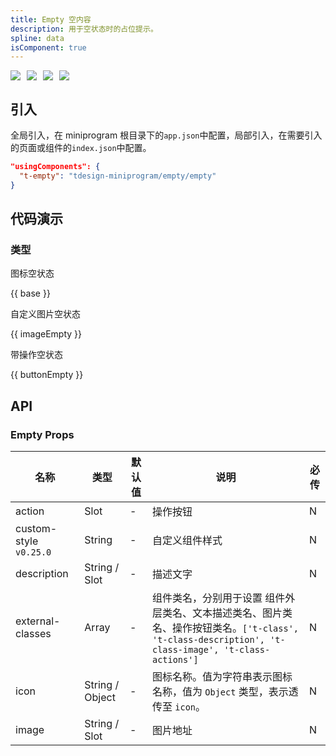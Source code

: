 ```yaml
---
title: Empty 空内容
description: 用于空状态时的占位提示。
spline: data
isComponent: true
---
```


<span class="coverages-badge" style="margin-right: 10px"><img src="https://img.shields.io/badge/coverages%3A%20lines-100%25-blue" /></span><span class="coverages-badge" style="margin-right: 10px"><img src="https://img.shields.io/badge/coverages%3A%20functions-100%25-blue" /></span><span class="coverages-badge" style="margin-right: 10px"><img src="https://img.shields.io/badge/coverages%3A%20statements-100%25-blue" /></span><span class="coverages-badge" style="margin-right: 10px"><img src="https://img.shields.io/badge/coverages%3A%20branches-100%25-blue" /></span>
## 引入

全局引入，在 miniprogram 根目录下的`app.json`中配置，局部引入，在需要引入的页面或组件的`index.json`中配置。

```json
"usingComponents": {
  "t-empty": "tdesign-miniprogram/empty/empty"
}
```

## 代码演示

### 类型

图标空状态

{{ base }}

自定义图片空状态

{{ imageEmpty }}

带操作空状态

{{ buttonEmpty }}



## API
### Empty Props

名称 | 类型 | 默认值 | 说明 | 必传
-- | -- | -- | -- | --
action | Slot | - | 操作按钮 | N
custom-style `v0.25.0` | String | - | 自定义组件样式 | N
description | String / Slot | - | 描述文字 | N
external-classes | Array | - | 组件类名，分别用于设置 组件外层类名、文本描述类名、图片类名、操作按钮类名。`['t-class', 't-class-description', 't-class-image', 't-class-actions']` | N
icon | String / Object | - | 图标名称。值为字符串表示图标名称，值为 `Object` 类型，表示透传至 `icon`。 | N
image | String / Slot | - | 图片地址 | N
